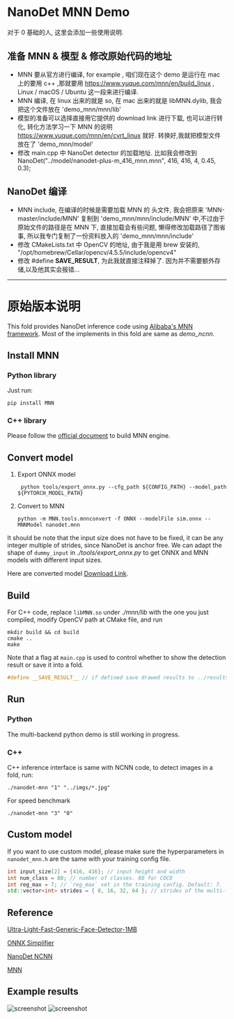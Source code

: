 # NanoDet MNN Demo

 对于 0 基础的人, 这里会添加一些使用说明. 
 
## 准备 MNN & 模型 & 修改原始代码的地址
- MNN 要从官方进行编译, for example , 咱们现在这个 demo 是运行在 mac 上的要用 c++ ,那就要用 https://www.yuque.com/mnn/en/build_linux  , Linux / macOS / Ubuntu 这一段来进行编译.
- MNN 编译, 在 linux 出来的就是 so, 在 mac 出来的就是 libMNN.dylib, 我会把这个文件放在 'demo_mnn/mnn/lib'
- 模型的准备可以选择直接用它提供的 download link 进行下载, 也可以进行转化, 转化方法学习一下 MNN 的说明 https://www.yuque.com/mnn/en/cvrt_linux 就好. 转换好,我就把模型文件放在了 'demo_mnn/model'
- 修改 main.cpp 中 NanoDet detector 的加载地址.   比如我会修改到 NanoDet("../model/nanodet-plus-m_416_mnn.mnn", 416, 416, 4, 0.45, 0.3);


## NanoDet 编译
- MNN include, 在编译的时候是需要加载 MNN 的 头文件, 我会把原来 'MNN-master/include/MNN' 复制到 'demo_mnn/mnn/include/MNN' 中,不过由于原始文件的路径是在 MNN 下, 直接加载会有些问题, 懒得修改加载路径了图省事, 所以我专门复制了一份资料放入的 'demo_mnn/mnn/include'
- 修改 CMakeLists.txt 中  OpenCV 的地址, 由于我是用 brew 安装的,  "/opt/homebrew/Cellar/opencv/4.5.5/include/opencv4"
- 修改 #define __SAVE_RESULT__, 为此我就直接注释掉了. 因为并不需要额外存储,以及他其实会报错...

-------------------------------------------------
# 原始版本说明
This fold provides NanoDet inference code using
[Alibaba's MNN framework](https://github.com/alibaba/MNN). Most of the implements in
this fold are same as *demo_ncnn*.

## Install MNN

### Python library

Just run:

``` shell
pip install MNN
```

### C++ library

Please follow the [official document](https://www.yuque.com/mnn/en/build_linux) to build MNN engine.

## Convert model

1. Export ONNX model

   ```shell
    python tools/export_onnx.py --cfg_path ${CONFIG_PATH} --model_path ${PYTORCH_MODEL_PATH}
   ```

2. Convert to MNN

   ``` shell
   python -m MNN.tools.mnnconvert -f ONNX --modelFile sim.onnx --MNNModel nanodet.mnn
   ```

It should be note that the input size does not have to be fixed, it can be any integer multiple of strides,
since NanoDet is anchor free. We can adapt the shape of `dummy_input` in *./tools/export_onnx.py* to get ONNX and MNN models
with different input sizes.

Here are converted model
[Download Link](https://github.com/RangiLyu/nanodet/releases/download/v1.0.0-alpha-1/nanodet-plus-m_416_mnn.mnn).

## Build

For C++ code, replace `libMNN.so` under *./mnn/lib* with the one you just compiled, modify OpenCV path at CMake file,
and run

``` shell
mkdir build && cd build
cmake ..
make
```

Note that a flag at `main.cpp` is used to control whether to show the detection result or save it into a fold.

``` c++
#define __SAVE_RESULT__ // if defined save drawed results to ../results, else show it in windows
```

## Run

### Python

The multi-backend python demo is still working in progress.

### C++

C++ inference interface is same with NCNN code, to detect images in a fold, run:

``` shell
./nanodet-mnn "1" "../imgs/*.jpg"
```

For speed benchmark

``` shell
./nanodet-mnn "3" "0"
```

## Custom model

If you want to use custom model, please make sure the hyperparameters
in `nanodet_mnn.h` are the same with your training config file.

```cpp
int input_size[2] = {416, 416}; // input height and width
int num_class = 80; // number of classes. 80 for COCO
int reg_max = 7; // `reg_max` set in the training config. Default: 7.
std::vector<int> strides = { 8, 16, 32, 64 }; // strides of the multi-level feature.
```

## Reference

[Ultra-Light-Fast-Generic-Face-Detector-1MB](https://github.com/Linzaer/Ultra-Light-Fast-Generic-Face-Detector-1MB/tree/master/MNN)

[ONNX Simplifier](https://github.com/daquexian/onnx-simplifier)

[NanoDet NCNN](https://github.com/RangiLyu/nanodet/tree/main/demo_ncnn)

[MNN](https://github.com/alibaba/MNN)

## Example results

![screenshot](./results/000252.jpg?raw=true)
![screenshot](./results/000258.jpg?raw=true)
